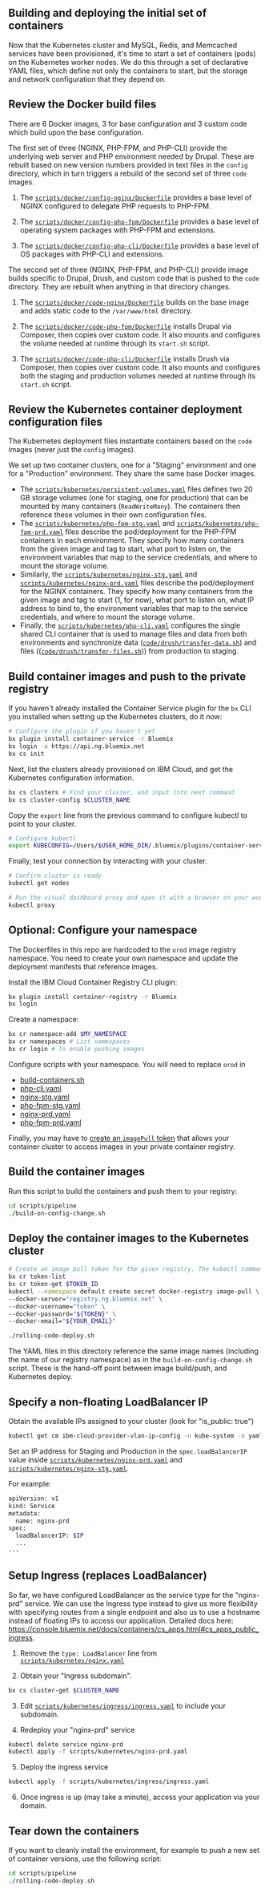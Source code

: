 ## Building and deploying the initial set of containers
Now that the Kubernetes cluster and MySQL, Redis, and Memcached services have been provisioned, it's time to start a set of containers (pods) on the Kubernetes worker nodes. We do this through a set of declarative YAML files, which define not only the containers to start, but the storage and network configuration that they depend on.

## Review the Docker build files
There are 6 Docker images, 3 for base configuration and 3 custom code which build upon the base configuration.

The first set of three (NGINX, PHP-FPM, and PHP-CLI) provide the underlying web server and PHP environment needed by Drupal. These are rebuilt based on new version numbers provided in text files in the `config` directory, which in turn triggers a rebuild of the second set of three `code` images.

1. The [`scripts/docker/config-nginx/Dockerfile`](../scripts/docker/config-nginx/Dockerfile) provides a base level of NGINX configured to delegate PHP requests to PHP-FPM.

2. The [`scripts/docker/config-php-fpm/Dockerfile`](../scripts/docker/config-php-fpm/Dockerfile) provides a base level of operating system packages with PHP-FPM and extensions.

3. The [`scripts/docker/config-php-cli/Dockerfile`](../scripts/docker/config-php-cli/Dockerfile) provides a base level of OS packages with PHP-CLI and extensions.

The second set of three (NGINX, PHP-FPM, and PHP-CLI) provide image builds specific to Drupal, Drush, and custom code that is pushed to the `code` directory. They are rebuilt when anything in that directory changes.

1. The [`scripts/docker/code-nginx/Dockerfile`](../scripts/docker/code-nginx/Dockerfile) builds on the base image and adds static code to the `/var/www/html` directory.

2. The [`scripts/docker/code-php-fpm/Dockerfile`](../scripts/docker/code-php-fpm/Dockerfile) installs Drupal via Composer, then copies over custom code. It also mounts and configures the volume needed at runtime through its `start.sh` script.

3. The [`scripts/docker/code-php-cli/Dockerfile`](../scripts/docker/code-php-cli/Dockerfile) installs Drush via Composer, then copies over custom code. It also mounts and configures both the staging and production volumes needed at runtime through its `start.sh` script.

## Review the Kubernetes container deployment configuration files
The Kubernetes deployment files instantiate containers based on the `code` images (never just the `config` images).

We set up two container clusters, one for a "Staging" environment and one for a "Production" environment. They share the same base Docker images.

- The [`scripts/kubernetes/persistent-volumes.yaml`](../scripts/kubernetes/persistent-volumes.yaml) files defines two 20 GB storage volumes (one for staging, one for production) that can be mounted by many containers (`ReadWriteMany`). The containers then reference these volumes in their own configuration files.
- The [`scripts/kubernetes/php-fpm-stg.yaml`](../scripts/kubernetes/php-fpm-stg.yaml) and [`scripts/kubernetes/php-fpm-prd.yaml`](../scripts/kubernetes/php-fpm-prd.yaml) files describe the pod/deployment for the PHP-FPM containers in each environment. They specify how many containers from the given image and tag to start, what port to listen on, the environment variables that map to the service credentials, and where to mount the storage volume.
- Similarly, the [`scripts/kubernetes/nginx-stg.yaml`](../scripts/kubernetes/nginx-stg.yaml) and [`scripts/kubernetes/nginx-prd.yaml`](../scripts/kubernetes/nginx-prd.yaml) files describe the pod/deployment for the NGINX containers. They specify how many containers from the given image and tag to start (1, for now), what port to listen on, what IP address to bind to, the environment variables that map to the service credentials, and where to mount the storage volume.
- Finally, the [`scripts/kubernetes/php-cli.yaml`](../scripts/kubernetes/php-cli.yaml) configures the single shared CLI container that is used to manage files and data from both environments and synchronize data ([`code/drush/transfer-data.sh`](../code/drush/transfer-data.sh)) and files (([`code/drush/transfer-files.sh`](../code/drush/transfer-files.sh))) from production to staging.

## Build container images and push to the private registry
If you haven't already installed the Container Service plugin for the `bx` CLI you installed when setting up the Kubernetes clusters, do it now:

```bash
# Configure the plugin if you haven't yet
bx plugin install container-service -r Bluemix
bx login -a https://api.ng.bluemix.net
bx cs init
```

Next, list the clusters already provisioned on IBM Cloud, and get the Kubernetes configuration information.
```bash
bx cs clusters # Find your cluster, and input into next command
bx cs cluster-config $CLUSTER_NAME
```

Copy the `export` line from the previous command to configure kubectl to point to your cluster.

```bash
# Configure kubectl
export KUBECONFIG=/Users/$USER_HOME_DIR/.bluemix/plugins/container-service/clusters/$CLUSTER_NAME/kube-config-$DATA_CENTER-$CLUSTER_NAME.yml
```

Finally, test your connection by interacting with your cluster.
```bash
# Confirm cluster is ready
kubectl get nodes

# Run the visual dashboard proxy and open it with a browser on your workstation at http://127.0.0.1:8001/ui
kubectl proxy
```

## Optional: Configure your namespace
The Dockerfiles in this repo are hardcoded to the `orod` image registry namespace. You need to create your own namespace and update the deployment manifests that reference images.

Install the IBM Cloud Container Registry CLI plugin:
```bash
bx plugin install container-registry -r Bluemix
bx login
```

Create a namespace:
```bash
bx cr namespace-add $MY_NAMESPACE
bx cr namespaces # List namespaces
bx cr login # To enable pushing images
```

Configure scripts with your namespace. You will need to replace `orod` in
- [build-containers.sh](../scripts/build-containers.sh)
- [php-cli.yaml](../scripts/kubernetes/php-cli.yaml)
- [nginx-stg.yaml](../scripts/kubernetes/nginx-stg.yaml)
- [php-fpm-stg.yaml](../scripts/kubernetes/php-fpm-stg.yaml)
- [nginx-prd.yaml](../scripts/kubernetes/nginx-prd.yaml)
- [php-fpm-prd.yaml](../scripts/kubernetes/php-fpm-prd.yaml)

Finally, you may have to [create an `imagePull` token](https://console.bluemix.net/docs/containers/cs_cluster.html#bx_registry_other) that allows your container cluster to access images in your private container registry.

## Build the container images
Run this script to build the containers and push them to your registry:
```bash
cd scripts/pipeline
./build-on-config-change.sh
```

## Deploy the container images to the Kubernetes cluster

```bash
# Create an image pull token for the given registry. The kubectl command doesn't like the backslashed wrapped lines presented here for readability, so change it all to one line before you run.
bx cr token-list
bx cr token-get $TOKEN_ID
kubectl --namespace default create secret docker-registry image-pull \
--docker-server="registry.ng.bluemix.net" \
--docker-username="token" \
--docker-password="${TOKEN}" \
--docker-email="${YOUR_EMAIL}"

./rolling-code-deploy.sh
```

The YAML files in this directory reference the same image names (including the name of our registry namespace) as in the `build-on-config-change.sh` script. These is the hand-off point between image build/push, and Kubernetes deploy.

## Specify a non-floating LoadBalancer IP
Obtain the available IPs assigned to your cluster (look for "is_public: true")
```bash
kubectl get cm ibm-cloud-provider-vlan-ip-config -n kube-system -o yaml
```

Set an IP address for Staging and Production in the `spec.loadBalancerIP` value inside [`scripts/kubernetes/nginx-prd.yaml`](../scripts/kubernetes/nginx-prd.yaml) and [`scripts/kubernetes/nginx-stg.yaml`](../scripts/kubernetes/nginx-stg.yaml).

For example:
```bash
apiVersion: v1
kind: Service
metadata:
  name: nginx-prd
spec:
  loadBalancerIP: $IP
  ...
---
```

## Setup Ingress (replaces LoadBalancer)
So far, we have configured LoadBalancer as the service type for the "nginx-prd" service. We can use the Ingress type instead to give us more flexibility with specifying routes from a single endpoint and also us to use a hostname instead of floating IPs to access our application. Detailed docs here: https://console.bluemix.net/docs/containers/cs_apps.html#cs_apps_public_ingress.

1) Remove the `type: LoadBalancer` line from [`scripts/kubernetes/nginx.yaml`](../scripts/kubernetes/nginx-prd.yaml)

2) Obtain your "Ingress subdomain".
```bash
bx cs cluster-get $CLUSTER_NAME
```

3) Edit [`scripts/kubernetes/ingress/ingress.yaml`](../scripts/kubernetes/ingress/ingress.yaml) to include your subdomain.

4) Redeploy your "nginx-prd" service
```bash
kubectl delete service nginx-prd
kubectl apply -f scripts/kubernetes/nginx-prd.yaml
```

5) Deploy the ingress service
```bash
kubectl apply -f scripts/kubernetes/ingress/ingress.yaml
```

6) Once ingress is up (may take a minute), access your application via your domain.

## Tear down the containers
If you want to cleanly install the environment, for example to push a new set of container versions, use the following script:

```bash
cd scripts/pipeline
./rolling-code-deploy.sh
```
